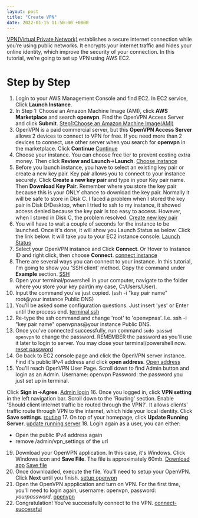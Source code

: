 ```yaml
---
layout: post
title: "Create VPN"
date: 2022-01-15 11:50:00 +0800
---
```


[VPN(Virtual  Private Network)](https://en.wikipedia.org/wiki/Virtual_private_network) establishes a secure internet connection while you’re using public networks. It encrypts your internet traffic and hides your online identity, which improve the security of your connection. In this tutorial, we’re going to set up VPN using AWS EC2.

# Step by Step
1. Login to your AWS Management Console and find EC2. In EC2 service, Click **Launch Instance**.
2. In Step 1: Choose an Amazon Machine Image (AMI), click **AWS Marketplace** and search **openvpn**. Find the OpenVPN Access Server and click **Submit**.
[Step1:Choose an Amazon Machine Image(AMI)](/AWS-diary/Image/create-vpn/chooseAMI.png)
3. OpenVPN is a paid commercial server, but this **OpenVPN Access Server** allows 2 devices to connect to VPN for free. If you need more than 2 devices to connect, use other server when you search for **openvpn** in the marketplace. 
Click **Continue**
[Continue](/AWS-diary/Image/create-vpn/OpenVPN-continue.png)
4. Choose your instance. You can choose free tier to prevent costing extra money. Then click **Review and Launch**->**Launch**.
[Choose instance](/AWS-diary/Image/create-vpn/choose-instance.png)
5. Before you launch instance, you have to select an existing key pair or create a new key pair. Key pair allows you to connect to your instance securely. 
Click **Create a new key pair** and type in your Key pair name. Then **Download Key Pair**. Remember where you store the key pair because this is your ONLY chance to download the key pair. Normally it will be safe to store in Disk C. I faced a problem when I stored the key pair in Disk D/Desktop, when I tried to ssh to my instance, it showed access denied because the key pair is too easy to access. However, when I stored in Disk C, the problem resolved.
[Create new key pair](/AWS-diary/Image/create-vpn/create-a-new-key-pair.png)
6. You will have to wait a couple of seconds for the instance to be launched. Once it's done, it will show you Launch Status as below. Click the link below. It will take you to your EC2 instance console.
[Launch Status](/AWS-diary/Image/create-vpn/launch-status.png)
7. Select your OpenVPN instance and Click **Connect**. Or Hover to Instance ID and right click, then choose **Connect**.
[connect instance](/AWS-diary/Image/create-vpn/connect-instance.png)
8. There are several ways you can connect to your instance. In this tutorial, I'm going to show you 'SSH client' method. Copy the command under **Example** section.
[SSH](/AWS-diary/Image/create-vpn/ssh.png)
9. Open your terminal/powershell in your computer, navigate to the folder where you store your key pair(in my case, C:/Users/User).
10. Input the command you've just copied. (ssh -i "key pair name" root@your instance Public DNS)
11. You'll be asked some configuration questions. Just insert 'yes' or Enter until the process end.
[terminal ssh](/AWS-diary/Image/create-vpn/terminal-ssh.png)
12. Re-type the ssh command and change 'root' to 'openvpnas'. I.e. ssh -i "key pair name" openvpnas@your instance Public DNS.
13. Once you've connected successfully, run command ```sudo passwd openvpn``` to change the password. REMEMBER the password as you'll use it later to login to server. You may close your terminal/powershell now.
[reset password](/AWS-diary/Image/create-vpn/reset-password.png)
14. Go back to EC2 console page and click the OpenVPN server instance. Find it's public IPv4 address and click **open address**.
[Open address](/AWS-diary/Image/create-vpn/open-address.png)
15. You'll reach OpenVPN User Page. Scroll down to find Admin button and login as an Admin. 
Username: openvpn
Password: the password you just set up in terminal.

Click **Sign in**->**Agree**.
[Admin login](/AWS-diary/Image/create-vpn/admin-login.png)
16. Once you logged in, click **VPN setting** in the left navigation bar. Scroll down to the 'Routing' section. Enable 'Should client internet traffic be routed through the VPN?'. It allows clients' traffic route through VPN to the internet, which hide your local identity. 
Click **Save settings**.
[routing](/AWS-diary/Image/create-vpn/routing.png)
17. On top of your homepage, click **Update Running Server**.
[update running server](/AWS-diary/Image/create-vpn/update-running-server.png)
18. Login again as a user, you can either:
- Open the public IPv4 address again
- remove /admin/vpn_settings of the url 
19. Download your OpenVPN application. In this case, it's Windows. Click Windows icon and **Save File**. The file is approximately 60mb.
[Download app](/AWS-diary/Image/create-vpn/download-app.png)
[Save file](/AWS-diary/Image/create-vpn/savefile.png)
20. Once downloaded, execute the file. You'll need to setup your OpenVPN. Click **Next** until you finish.
[setup openvpn](/AWS-diary/Image/create-vpn/setup-openvpn.png)
21. Open the OpenVPN appplication and turn on VPN. For the first time, you'll need to login again, username: openvpn, password: _yourpassword_.
[openvpn](/AWS-diary/Image/create-vpn/openvpn.png)
22. Congratulation! You've successfully connect to the VPN. 
[connect-successful](/AWS-diary/Image/create-vpn/connect-successful.png)